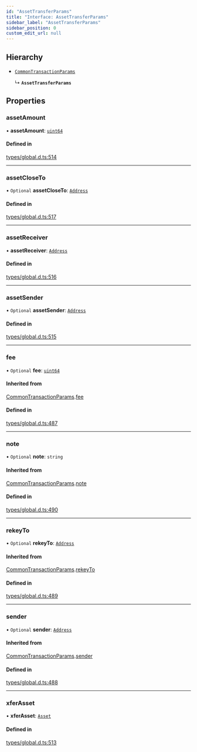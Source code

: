 ```yaml
---
id: "AssetTransferParams"
title: "Interface: AssetTransferParams"
sidebar_label: "AssetTransferParams"
sidebar_position: 0
custom_edit_url: null
---
```


## Hierarchy

- [`CommonTransactionParams`](CommonTransactionParams.md)

  ↳ **`AssetTransferParams`**

## Properties

### assetAmount

• **assetAmount**: [`uint64`](../modules.md#uint64)

#### Defined in

[types/global.d.ts:514](https://github.com/algorand-devrel/tealscript/blob/9bf633c1/types/global.d.ts#L514)

___

### assetCloseTo

• `Optional` **assetCloseTo**: [`Address`](../classes/Address.md)

#### Defined in

[types/global.d.ts:517](https://github.com/algorand-devrel/tealscript/blob/9bf633c1/types/global.d.ts#L517)

___

### assetReceiver

• **assetReceiver**: [`Address`](../classes/Address.md)

#### Defined in

[types/global.d.ts:516](https://github.com/algorand-devrel/tealscript/blob/9bf633c1/types/global.d.ts#L516)

___

### assetSender

• `Optional` **assetSender**: [`Address`](../classes/Address.md)

#### Defined in

[types/global.d.ts:515](https://github.com/algorand-devrel/tealscript/blob/9bf633c1/types/global.d.ts#L515)

___

### fee

• `Optional` **fee**: [`uint64`](../modules.md#uint64)

#### Inherited from

[CommonTransactionParams](CommonTransactionParams.md).[fee](CommonTransactionParams.md#fee)

#### Defined in

[types/global.d.ts:487](https://github.com/algorand-devrel/tealscript/blob/9bf633c1/types/global.d.ts#L487)

___

### note

• `Optional` **note**: `string`

#### Inherited from

[CommonTransactionParams](CommonTransactionParams.md).[note](CommonTransactionParams.md#note)

#### Defined in

[types/global.d.ts:490](https://github.com/algorand-devrel/tealscript/blob/9bf633c1/types/global.d.ts#L490)

___

### rekeyTo

• `Optional` **rekeyTo**: [`Address`](../classes/Address.md)

#### Inherited from

[CommonTransactionParams](CommonTransactionParams.md).[rekeyTo](CommonTransactionParams.md#rekeyto)

#### Defined in

[types/global.d.ts:489](https://github.com/algorand-devrel/tealscript/blob/9bf633c1/types/global.d.ts#L489)

___

### sender

• `Optional` **sender**: [`Address`](../classes/Address.md)

#### Inherited from

[CommonTransactionParams](CommonTransactionParams.md).[sender](CommonTransactionParams.md#sender)

#### Defined in

[types/global.d.ts:488](https://github.com/algorand-devrel/tealscript/blob/9bf633c1/types/global.d.ts#L488)

___

### xferAsset

• **xferAsset**: [`Asset`](../classes/Asset.md)

#### Defined in

[types/global.d.ts:513](https://github.com/algorand-devrel/tealscript/blob/9bf633c1/types/global.d.ts#L513)
